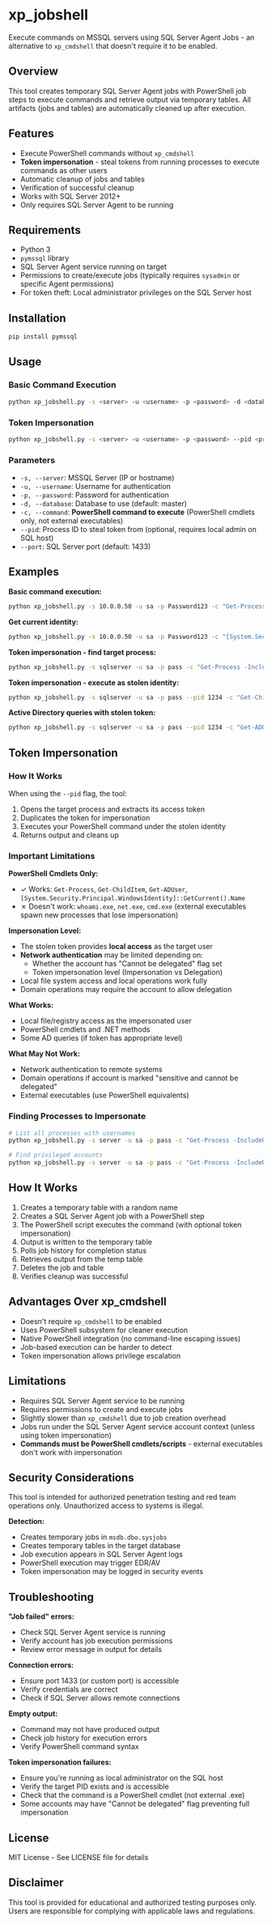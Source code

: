 # xp_jobshell

Execute commands on MSSQL servers using SQL Server Agent Jobs - an alternative to `xp_cmdshell` that doesn't require it to be enabled.

## Overview

This tool creates temporary SQL Server Agent jobs with PowerShell job steps to execute commands and retrieve output via temporary tables. All artifacts (jobs and tables) are automatically cleaned up after execution.

## Features

- Execute PowerShell commands without `xp_cmdshell`
- **Token impersonation** - steal tokens from running processes to execute commands as other users
- Automatic cleanup of jobs and tables
- Verification of successful cleanup
- Works with SQL Server 2012+
- Only requires SQL Server Agent to be running

## Requirements

- Python 3
- `pymssql` library
- SQL Server Agent service running on target
- Permissions to create/execute jobs (typically requires `sysadmin` or specific Agent permissions)
- For token theft: Local administrator privileges on the SQL Server host

## Installation
```bash
pip install pymssql
```

## Usage

### Basic Command Execution
```bash
python xp_jobshell.py -s <server> -u <username> -p <password> -d <database> -c <command>
```

### Token Impersonation
```bash
python xp_jobshell.py -s <server> -u <username> -p <password> --pid <process_id> -c <command>
```

### Parameters

- `-s, --server`: MSSQL Server (IP or hostname)
- `-u, --username`: Username for authentication
- `-p, --password`: Password for authentication
- `-d, --database`: Database to use (default: master)
- `-c, --command`: **PowerShell command to execute** (PowerShell cmdlets only, not external executables)
- `--pid`: Process ID to steal token from (optional, requires local admin on SQL host)
- `--port`: SQL Server port (default: 1433)

## Examples

**Basic command execution:**
```bash
python xp_jobshell.py -s 10.0.0.50 -u sa -p Password123 -c "Get-Process"
```

**Get current identity:**
```bash
python xp_jobshell.py -s 10.0.0.50 -u sa -p Password123 -c "[System.Security.Principal.WindowsIdentity]::GetCurrent().Name"
```

**Token impersonation - find target process:**
```bash
python xp_jobshell.py -s sqlserver -u sa -p pass -c "Get-Process -IncludeUserName | Where-Object { \$_.UserName -like '*admin*' } | Select-Object Id, ProcessName, UserName"
```

**Token impersonation - execute as stolen identity:**
```bash
python xp_jobshell.py -s sqlserver -u sa -p pass --pid 1234 -c "Get-ChildItem C:\Users\Administrator"
```

**Active Directory queries with stolen token:**
```bash
python xp_jobshell.py -s sqlserver -u sa -p pass --pid 1234 -c "Get-ADUser username"
```

## Token Impersonation

### How It Works

When using the `--pid` flag, the tool:
1. Opens the target process and extracts its access token
2. Duplicates the token for impersonation
3. Executes your PowerShell command under the stolen identity
4. Returns output and cleans up

### Important Limitations

**PowerShell Cmdlets Only:**
- ✓ Works: `Get-Process`, `Get-ChildItem`, `Get-ADUser`, `[System.Security.Principal.WindowsIdentity]::GetCurrent().Name`
- ✗ Doesn't work: `whoami.exe`, `net.exe`, `cmd.exe` (external executables spawn new processes that lose impersonation)

**Impersonation Level:**
- The stolen token provides **local access** as the target user
- **Network authentication** may be limited depending on:
  - Whether the account has "Cannot be delegated" flag set
  - Token impersonation level (Impersonation vs Delegation)
- Local file system access and local operations work fully
- Domain operations may require the account to allow delegation

**What Works:**
- Local file/registry access as the impersonated user
- PowerShell cmdlets and .NET methods
- Some AD queries (if token has appropriate level)

**What May Not Work:**
- Network authentication to remote systems
- Domain operations if account is marked "sensitive and cannot be delegated"
- External executables (use PowerShell equivalents)

### Finding Processes to Impersonate
```bash
# List all processes with usernames
python xp_jobshell.py -s server -u sa -p pass -c "Get-Process -IncludeUserName | Select-Object Id, ProcessName, UserName"

# Find privileged accounts
python xp_jobshell.py -s server -u sa -p pass -c "Get-Process -IncludeUserName | Where-Object { \$_.UserName -like '*admin*' }"
```

## How It Works

1. Creates a temporary table with a random name
2. Creates a SQL Server Agent job with a PowerShell step
3. The PowerShell script executes the command (with optional token impersonation)
4. Output is written to the temporary table
5. Polls job history for completion status
6. Retrieves output from the temp table
7. Deletes the job and table
8. Verifies cleanup was successful

## Advantages Over xp_cmdshell

- Doesn't require `xp_cmdshell` to be enabled
- Uses PowerShell subsystem for cleaner execution
- Native PowerShell integration (no command-line escaping issues)
- Job-based execution can be harder to detect
- Token impersonation allows privilege escalation

## Limitations

- Requires SQL Server Agent service to be running
- Requires permissions to create and execute jobs
- Slightly slower than `xp_cmdshell` due to job creation overhead
- Jobs run under the SQL Server Agent service account context (unless using token impersonation)
- **Commands must be PowerShell cmdlets/scripts** - external executables don't work with impersonation

## Security Considerations

This tool is intended for authorized penetration testing and red team operations only. Unauthorized access to systems is illegal.

**Detection:**
- Creates temporary jobs in `msdb.dbo.sysjobs`
- Creates temporary tables in the target database
- Job execution appears in SQL Server Agent logs
- PowerShell execution may trigger EDR/AV
- Token impersonation may be logged in security events

## Troubleshooting

**"Job failed" errors:**
- Check SQL Server Agent service is running
- Verify account has job execution permissions
- Review error message in output for details

**Connection errors:**
- Ensure port 1433 (or custom port) is accessible
- Verify credentials are correct
- Check if SQL Server allows remote connections

**Empty output:**
- Command may not have produced output
- Check job history for execution errors
- Verify PowerShell command syntax

**Token impersonation failures:**
- Ensure you're running as local administrator on the SQL host
- Verify the target PID exists and is accessible
- Check that the command is a PowerShell cmdlet (not external .exe)
- Some accounts may have "Cannot be delegated" flag preventing full impersonation

## License

MIT License - See LICENSE file for details

## Disclaimer

This tool is provided for educational and authorized testing purposes only. Users are responsible for complying with applicable laws and regulations.
